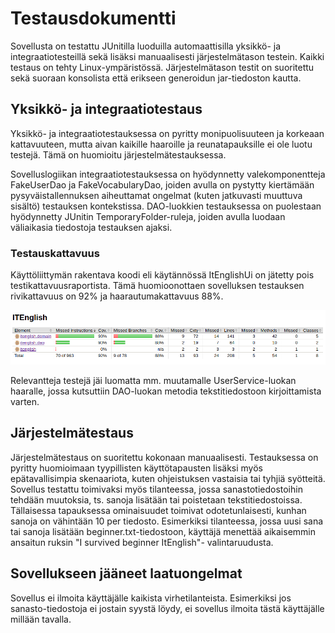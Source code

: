 # Testausdokumentti

Sovellusta on testattu JUnitilla luoduilla automaattisilla yksikkö- ja integraatiotesteillä sekä lisäksi manuaalisesti järjestelmätason testein. Kaikki testaus on tehty Linux-ympäristössä. Järjestelmätason testit on suoritettu sekä suoraan konsolista että erikseen generoidun jar-tiedoston kautta.

## Yksikkö- ja integraatiotestaus

Yksikkö- ja integraatiotestauksessa on pyritty monipuolisuuteen ja korkeaan kattavuuteen, mutta aivan kaikille haaroille ja reunatapauksille ei ole luotu testejä. Tämä on huomioitu järjestelmätestauksessa.

Sovelluslogiikan integraatiotestauksessa on hyödynnetty valekomponentteja FakeUserDao ja FakeVocabularyDao, joiden avulla on pystytty kiertämään pysyväistallennuksen aiheuttamat ongelmat (kuten jatkuvasti muuttuva sisältö) testauksen kontekstissa. DAO-luokkien testauksessa on puolestaan hyödynnetty JUnitin TemporaryFolder-ruleja, joiden avulla luodaan väliaikasia tiedostoja testauksen ajaksi.

### Testauskattavuus

Käyttöliittymän rakentava koodi eli käytännössä ItEnglishUi on jätetty pois testikattavuusraportista. Tämä huomioonottaen sovelluksen testauksen rivikattavuus on 92% ja haarautumakattavuus 88%.

<img src="https://github.com/tietotuomas/ot-harjoitustyo/blob/master/dokumentaatio/kuvat/raportti.png" width="800">

Relevantteja testejä jäi luomatta mm. muutamalle UserService-luokan haaralle, jossa kutsuttiin DAO-luokan metodia tekstitiedostoon kirjoittamista varten.

## Järjestelmätestaus

Järjestelmätestaus on suoritettu kokonaan manuaalisesti. Testauksessa on pyritty huomioimaan tyypillisten käyttötapausten lisäksi myös epätavallisimpia skenaariota, kuten ohjeistuksen vastaisia tai tyhjiä syötteitä. Sovellus testattu toimivaksi myös tilanteessa, jossa sanastotiedostoihin tehdään muutoksia, ts. sanoja lisätään tai poistetaan tekstitiedostoissa. Tällaisessa tapauksessa ominaisuudet toimivat odotetunlaisesti, kunhan sanoja on vähintään 10 per tiedosto. Esimerkiksi tilanteessa, jossa uusi sana tai sanoja lisätään beginner.txt-tiedostoon, käyttäjä menettää aikaisemmin ansaitun ruksin "I survived beginner ItEnglish"- valintaruudusta.

## Sovellukseen jääneet laatuongelmat

Sovellus ei ilmoita käyttäjälle kaikista virhetilanteista. Esimerkiksi jos sanasto-tiedostoja ei jostain syystä löydy, ei sovellus ilmoita tästä käyttäjälle millään tavalla.
